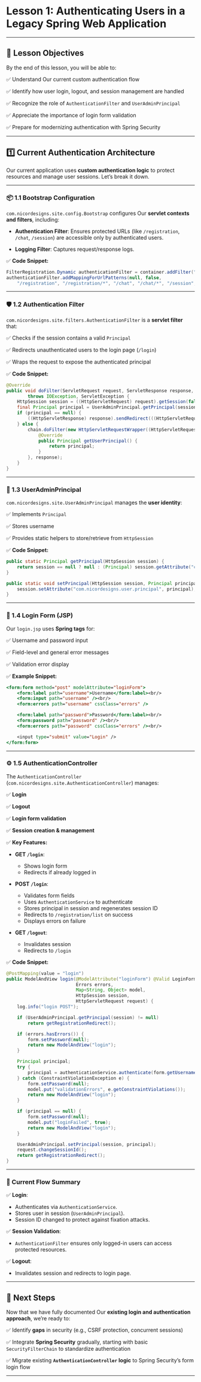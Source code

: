 # Lesson 1: Authenticating Users in a Legacy Spring Web Application

---

## 🎯 Lesson Objectives

By the end of this lesson, you will be able to:

✅ Understand Our current custom authentication flow

✅ Identify how user login, logout, and session management are handled

✅ Recognize the role of `AuthenticationFilter` and `UserAdminPrincipal`

✅ Appreciate the importance of login form validation

✅ Prepare for modernizing authentication with Spring Security

---

## 1️⃣ Current Authentication Architecture

Our current application uses **custom authentication logic** to protect resources and manage user sessions. Let’s break it down.

---

### 📦 1.1 Bootstrap Configuration

`com.nicordesigns.site.config.Bootstrap` configures Our **servlet contexts and filters**, including:

* **Authentication Filter**:
  Ensures protected URLs (like `/registration`, `/chat`, `/session`) are accessible only by authenticated users.

* **Logging Filter**:
  Captures request/response logs.

✅ **Code Snippet:**

```java
FilterRegistration.Dynamic authenticationFilter = container.addFilter("authenticationFilter", new AuthenticationFilter());
authenticationFilter.addMappingForUrlPatterns(null, false,
    "/registration", "/registration/*", "/chat", "/chat/*", "/session", "/session/*");
```

---

### 🛡️ 1.2 Authentication Filter

`com.nicordesigns.site.filters.AuthenticationFilter` is a **servlet filter** that:

✅ Checks if the session contains a valid `Principal`

✅ Redirects unauthenticated users to the login page (`/login`)

✅ Wraps the request to expose the authenticated principal

✅ **Code Snippet:**

```java
@Override
public void doFilter(ServletRequest request, ServletResponse response, FilterChain chain)
        throws IOException, ServletException {
    HttpSession session = ((HttpServletRequest) request).getSession(false);
    final Principal principal = UserAdminPrincipal.getPrincipal(session);
    if (principal == null) {
        ((HttpServletResponse) response).sendRedirect(((HttpServletRequest) request).getContextPath() + "/login");
    } else {
        chain.doFilter(new HttpServletRequestWrapper((HttpServletRequest) request) {
            @Override
            public Principal getUserPrincipal() {
                return principal;
            }
        }, response);
    }
}
```

---

### 👤 1.3 UserAdminPrincipal

`com.nicordesigns.site.UserAdminPrincipal` manages the **user identity**:

✅ Implements `Principal`

✅ Stores username

✅ Provides static helpers to store/retrieve from `HttpSession`


✅ **Code Snippet:**

```java
public static Principal getPrincipal(HttpSession session) {
    return session == null ? null : (Principal) session.getAttribute("com.nicordesigns.user.principal");
}

public static void setPrincipal(HttpSession session, Principal principal) {
    session.setAttribute("com.nicordesigns.user.principal", principal);
}
```

---

### 🔑 1.4 Login Form (JSP)

Our `login.jsp` uses **Spring tags** for:

✅ Username and password input

✅ Field-level and general error messages

✅ Validation error display

✅ **Example Snippet:**

```jsp
<form:form method="post" modelAttribute="loginForm">
    <form:label path="username">Username</form:label><br/>
    <form:input path="username" /><br/>
    <form:errors path="username" cssClass="errors" />

    <form:label path="password">Password</form:label><br/>
    <form:password path="password" /><br/>
    <form:errors path="password" cssClass="errors" /><br/>

    <input type="submit" value="Login" />
</form:form>
```

---

### ⚙️ 1.5 AuthenticationController

The `AuthenticationController` (`com.nicordesigns.site.AuthenticationController`) manages:

✅ **Login**

✅ **Logout**

✅ **Login form validation**

✅ **Session creation & management**


✅ **Key Features:**

* **GET `/login`**:

  * Shows login form
  * Redirects if already logged in

* **POST `/login`**:

  * Validates form fields
  * Uses `AuthenticationService` to authenticate
  * Stores principal in session and regenerates session ID
  * Redirects to `/registration/list` on success
  * Displays errors on failure

* **GET `/logout`**:

  * Invalidates session
  * Redirects to `/login`

✅ **Code Snippet:**

```java
@PostMapping(value = "login")
public ModelAndView login(@ModelAttribute("loginForm") @Valid LoginForm form,
                          Errors errors,
                          Map<String, Object> model,
                          HttpSession session,
                          HttpServletRequest request) {
    log.info("login POST");

    if (UserAdminPrincipal.getPrincipal(session) != null)
        return getRegistrationRedirect();

    if (errors.hasErrors()) {
        form.setPassword(null);
        return new ModelAndView("login");
    }

    Principal principal;
    try {
        principal = authenticationService.authenticate(form.getUsername(), form.getPassword());
    } catch (ConstraintViolationException e) {
        form.setPassword(null);
        model.put("validationErrors", e.getConstraintViolations());
        return new ModelAndView("login");
    }

    if (principal == null) {
        form.setPassword(null);
        model.put("loginFailed", true);
        return new ModelAndView("login");
    }

    UserAdminPrincipal.setPrincipal(session, principal);
    request.changeSessionId();
    return getRegistrationRedirect();
}
```

---

### 🛑 Current Flow Summary

✅ **Login**:

* Authenticates via `AuthenticationService`.
* Stores user in session (`UserAdminPrincipal`).
* Session ID changed to protect against fixation attacks.

✅ **Session Validation**:

* `AuthenticationFilter` ensures only logged-in users can access protected resources.

✅ **Logout**:

* Invalidates session and redirects to login page.

---

## 🚀 Next Steps

Now that we have fully documented Our **existing login and authentication approach**, we’re ready to:

✅ Identify **gaps** in security (e.g., CSRF protection, concurrent sessions)

✅ Integrate **Spring Security** gradually, starting with basic `SecurityFilterChain` to standardize authentication

✅ Migrate existing **`AuthenticationController` logic** to Spring Security’s form login flow

---

